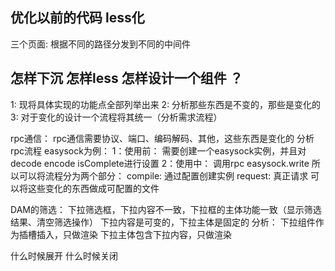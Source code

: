 ## 优化以前的代码 less化

三个页面: 根据不同的路径分发到不同的中间件

## 怎样下沉 怎样less 怎样设计一个组件 ？
  1: 现将具体实现的功能点全部列举出来
  2: 分析那些东西是不变的，那些是变化的
  3: 对于变化的设计一个流程将其统一（分析需求流程）

  rpc通信： 
    rpc通信需要协议、端口、编码解码、其他，这些东西是变化的
    分析rpc流程 easysock为例：
        1：使用前： 需要创建一个easysock实例，并且对decode encode isComplete进行设置
        2：使用中： 调用rpc easysock.write
      所以可以将流程分为两个部分：
        compile: 通过配置创建实例
        request: 真正请求
      可以将这些变化的东西做成可配置的文件

  DAM的筛选：
    下拉筛选框，下拉内容不一致，下拉框的主体功能一致（显示筛选结果、清空筛选操作）
    下拉内容是可变的，下拉主体是固定的
    分析：
      下拉组件作为插槽插入，只做渲染
      下拉主体包含下拉内容，只做渲染

  什么时候展开 什么时候关闭



